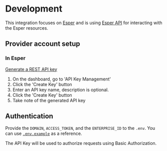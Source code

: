 # Development

This integration focuses on [Esper](https://www.esper.io/) and is using
[Esper API](https://api.esper.io/) for interacting with the Esper resources.

## Provider account setup

### In Esper

[Generate a REST API key](https://console-docs.esper.io/api/generate.html#how-to-generate-an-api-key-from-the-console)

1. On the dashboard, go to 'API Key Management'
2. Click the 'Create Key' button
3. Enter an API key name, description is optional.
4. Click the 'Create Key' button
5. Take note of the generated API key

## Authentication

Provide the `DOMAIN`, `ACCESS_TOKEN`, and the `ENTERPRISE_ID` to the `.env`. You
can use [`.env.example`](../.env.example) as a reference.

The API Key will be used to authorize requests using Basic Authorization.
